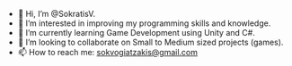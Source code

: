 - 👋 Hi, I’m @SokratisV.
- 👀 I’m interested in improving my programming skills and knowledge.
- 🌱 I’m currently learning Game Development using Unity and C#.
- 💞️ I’m looking to collaborate on Small to Medium sized projects (games).
- 📫 How to reach me: sokvogiatzakis@gmail.com 
